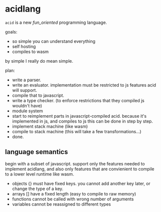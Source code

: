 # acidlang

`acid` is a new _fun_oriented_ programming language.

goals:

* so simple you can understand everything
* self hosting
* compiles to wasm

by simple I really do mean simple. 

plan:
* write a parser.
* write an evaluator. implementation must be restricted to js features acid will support.
* compile that to javascript.
* write a type checker. (to enforce restrictions that they compiled js wouldn't have)
* module system
* start to reimplement parts in javascript-compiled acid.
  because it's implemented in js, and compiles to js this can be done in step by step.
* implement stack machine (like wasm)
* compile to stack machine (this will take a few transformations...)
* done.

## language semantics

begin with a subset of javascript. support only the features needed to implement acidlang,
and also only features that are convienient to compile to a lower level runtime like wasm.

* objects {} must have fixed keys. you cannot add another key later, or change the type of a key.
* arrays [] have a fixed length (easy to compile to raw memory)
* functions cannot be called with wrong number of arguments
* variables cannot be reassigned to different types

